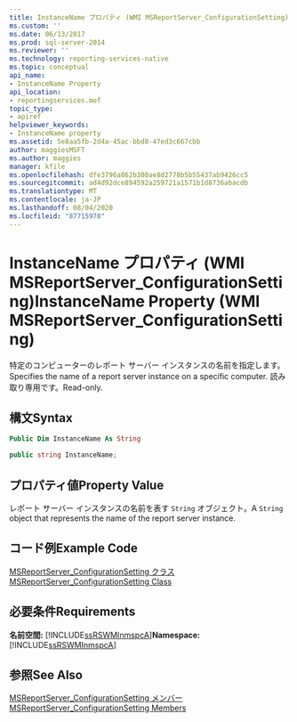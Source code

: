 ```yaml
---
title: InstanceName プロパティ (WMI MSReportServer_ConfigurationSetting) | Microsoft Docs
ms.custom: ''
ms.date: 06/13/2017
ms.prod: sql-server-2014
ms.reviewer: ''
ms.technology: reporting-services-native
ms.topic: conceptual
api_name:
- InstanceName Property
api_location:
- reportingservices.mof
topic_type:
- apiref
helpviewer_keywords:
- InstanceName property
ms.assetid: 5e8aa5fb-2d4a-45ac-bbd8-47ed3c667cbb
author: maggiesMSFT
ms.author: maggies
manager: kfile
ms.openlocfilehash: dfe3796a862b300ae8d2778b5b55437ab9426cc5
ms.sourcegitcommit: ad4d92dce894592a259721a1571b1d8736abacdb
ms.translationtype: MT
ms.contentlocale: ja-JP
ms.lasthandoff: 08/04/2020
ms.locfileid: "87715978"
---
```

# <a name="instancename-property-wmi-msreportserver_configurationsetting"></a><span data-ttu-id="737b3-102">InstanceName プロパティ (WMI MSReportServer_ConfigurationSetting)</span><span class="sxs-lookup"><span data-stu-id="737b3-102">InstanceName Property (WMI MSReportServer_ConfigurationSetting)</span></span>
  <span data-ttu-id="737b3-103">特定のコンピューターのレポート サーバー インスタンスの名前を指定します。</span><span class="sxs-lookup"><span data-stu-id="737b3-103">Specifies the name of a report server instance on a specific computer.</span></span> <span data-ttu-id="737b3-104">読み取り専用です。</span><span class="sxs-lookup"><span data-stu-id="737b3-104">Read-only.</span></span>  
  
## <a name="syntax"></a><span data-ttu-id="737b3-105">構文</span><span class="sxs-lookup"><span data-stu-id="737b3-105">Syntax</span></span>  
  
```vb  
Public Dim InstanceName As String  
```  
  
```csharp  
public string InstanceName;  
```  
  
## <a name="property-value"></a><span data-ttu-id="737b3-106">プロパティ値</span><span class="sxs-lookup"><span data-stu-id="737b3-106">Property Value</span></span>  
 <span data-ttu-id="737b3-107">レポート サーバー インスタンスの名前を表す `String` オブジェクト。</span><span class="sxs-lookup"><span data-stu-id="737b3-107">A `String` object that represents the name of the report server instance.</span></span>  
  
## <a name="example-code"></a><span data-ttu-id="737b3-108">コード例</span><span class="sxs-lookup"><span data-stu-id="737b3-108">Example Code</span></span>  
 [<span data-ttu-id="737b3-109">MSReportServer_ConfigurationSetting クラス</span><span class="sxs-lookup"><span data-stu-id="737b3-109">MSReportServer_ConfigurationSetting Class</span></span>](msreportserver-configurationsetting-class.md)  
  
## <a name="requirements"></a><span data-ttu-id="737b3-110">必要条件</span><span class="sxs-lookup"><span data-stu-id="737b3-110">Requirements</span></span>  
 <span data-ttu-id="737b3-111">**名前空間:** [!INCLUDE[ssRSWMInmspcA](../../includes/ssrswminmspca-md.md)]</span><span class="sxs-lookup"><span data-stu-id="737b3-111">**Namespace:** [!INCLUDE[ssRSWMInmspcA](../../includes/ssrswminmspca-md.md)]</span></span>  
  
## <a name="see-also"></a><span data-ttu-id="737b3-112">参照</span><span class="sxs-lookup"><span data-stu-id="737b3-112">See Also</span></span>  
 [<span data-ttu-id="737b3-113">MSReportServer_ConfigurationSetting メンバー</span><span class="sxs-lookup"><span data-stu-id="737b3-113">MSReportServer_ConfigurationSetting Members</span></span>](msreportserver-configurationsetting-members.md)  
  
  
